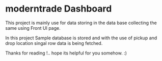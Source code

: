 # moderntrade Dashboard


This project is mainly use for data storing in the data base collecting the same using Front UI page. 

In this project Sample database is stored and with the use of pickup and drop location singal row data is being fetched. 

Thanks for reading !.. hope its helpful for you somehow. :)
